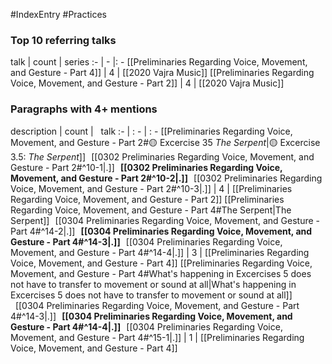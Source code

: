 #IndexEntry #Practices

### Top 10 referring talks
talk | count | series
:- | - |: -
[[Preliminaries Regarding Voice, Movement, and Gesture - Part 4]] | 4 | [[2020 Vajra Music]]
[[Preliminaries Regarding Voice, Movement, and Gesture - Part 2]] | 4 | [[2020 Vajra Music]]

### Paragraphs with 4+ mentions
description | count | &nbsp;&nbsp;talk
:- | : - | : -
[[Preliminaries Regarding Voice, Movement, and Gesture - Part 2#🟡 Excercise 35 _The Serpent_\|🟡 Excercise 3.5: _The Serpent_]] &nbsp;&nbsp;[[0302 Preliminaries Regarding Voice, Movement, and Gesture - Part 2#^10-1\|.]] &nbsp; **[[0302 Preliminaries Regarding Voice, Movement, and Gesture - Part 2#^10-2\|.]]** &nbsp; [[0302 Preliminaries Regarding Voice, Movement, and Gesture - Part 2#^10-3\|.]] | 4 | [[Preliminaries Regarding Voice, Movement, and Gesture - Part 2]]
[[Preliminaries Regarding Voice, Movement, and Gesture - Part 4#The Serpent\|The Serpent]] &nbsp;&nbsp;[[0304 Preliminaries Regarding Voice, Movement, and Gesture - Part 4#^14-2\|.]] &nbsp; **[[0304 Preliminaries Regarding Voice, Movement, and Gesture - Part 4#^14-3\|.]]** &nbsp; [[0304 Preliminaries Regarding Voice, Movement, and Gesture - Part 4#^14-4\|.]] | 3 | [[Preliminaries Regarding Voice, Movement, and Gesture - Part 4]]
[[Preliminaries Regarding Voice, Movement, and Gesture - Part 4#What's happening in Excercises 5 does not have to transfer to movement or sound at all\|What's happening in Excercises 5 does not have to transfer to movement or sound at all]] &nbsp;&nbsp;[[0304 Preliminaries Regarding Voice, Movement, and Gesture - Part 4#^14-3\|.]] &nbsp; **[[0304 Preliminaries Regarding Voice, Movement, and Gesture - Part 4#^14-4\|.]]** &nbsp; [[0304 Preliminaries Regarding Voice, Movement, and Gesture - Part 4#^15-1\|.]] | 1 | [[Preliminaries Regarding Voice, Movement, and Gesture - Part 4]]

